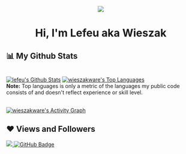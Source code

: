 </details>

<p align='center'><a href="#"><img height=auto width=auto src="https://discord.c99.nl/widget/theme-1/878196408728055839.png" height="1000px"/></a></p>


<h1 align="center">Hi, I'm Lefeu aka Wieszak</h1>


## 📊 My Github Stats

  <br/>
    <a href="https://github.com/wieszakware/github-readme-stats"><img alt="lefeu's Github Stats" src="https://github-readme-stats.vercel.app/api?username=wieszakware&show_icons=true&count_private=true&theme=react&hide_border=true&bg_color=0D1117" /></a>
  <a href="https://github.com/wieszakware/github-readme-stats"><img alt="wieszakware's Top Languages" src="https://github-readme-stats.vercel.app/api/top-langs/?username=wieszakware&langs_count=8&count_private=true&layout=compact&theme=react&hide_border=true&bg_color=0D1117" /></a>
  <br/>
  <b>Note:</b> Top languages is only a metric of the languages my public code consists of and doesn't reflect experience or skill level.


<br/>
<br/>

<a href="https://github.com/wieszakware/github-readme-activity-graph"><img alt="wieszakware's Activity Graph" src="https://activity-graph.herokuapp.com/graph?username=wieszakware&bg_color=0D1117&color=5BCDEC&line=5BCDEC&point=FFFFFF&hide_border=true" /></a>


## ❤ Views and Followers
<a href="https://github.com/Meghna-DAS/github-profile-views-counter">
    <img src="https://komarev.com/ghpvc/?username=wieszakware">
</a>
<a href="https://github.com/hoemotion?tab=followers"><img src="https://img.shields.io/github/followers/wieszakware?label=Followers&style=social" alt="GitHub Badge"></a>
